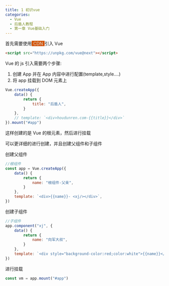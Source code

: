 ```yaml
---
title: 1 初识vue
categories:
  - Vue
  - 后盾人教程
  - 第一章 Vue基础入门
---
```


首先需要使用<span style='background-color:#d35400;color:#ddd;padding:0 5px 0 5px'>CDN</span>引入 Vue

```html
<script src="https://unpkg.com/vue@next"></script>
```

Vue 的 js 引入需要两个步骤:

1. 创建 App 并在 App 内容中进行配置(template,style....)
2. 将 app 挂载到 DOM 元素上

```js
Vue.createApp({
	data() {
		return {
			title: "后盾人",
		}
	},
	// template: `<div>houdunren.com-{{title}}</div>`
}).mount("#app")
```

这样创建的是 Vue 的根元素，然后进行挂载

可以更详细的进行创建，并且创建父组件和子组件

创建父组件

```js
//根组件
const app = Vue.createApp({
	data() {
		return {
			name: "根组件-父亲",
		}
	},
	template: `<div>{{name}}- <xj/></div>`,
})
```

创建子组件

```javascript
//子组件
app.component("xj", {
	data() {
		return {
			name: "向军大叔",
		}
	},
	template: `<div style="background-color:red;color:white">{{name}}</div>`,
})
```

进行挂载

```javascript
const vm = app.mount("#app")
```
